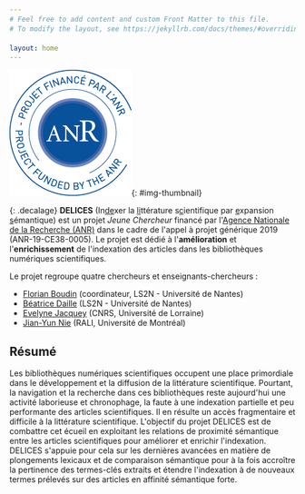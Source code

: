 ```yaml
---
# Feel free to add content and custom Front Matter to this file.
# To modify the layout, see https://jekyllrb.com/docs/themes/#overriding-theme-defaults

layout: home
---
```


![Picture of Florian Boudin](data/label-ANR-bleu-CMJN.png){: #img-thumbnail}

{: .decalage}
**DELICES** (In<u>de</u>xer la <u>li</u>ttérature s<u>c</u>ientifique par <u>e</u>xpansion <u>s</u>émantique) est un projet *Jeune Chercheur* financé par l'[Agence Nationale de la Recherche (ANR)](https://anr.fr/)
dans le cadre de l'appel à projet générique 2019 (ANR-19-CE38-0005).
Le projet est dédié à l'**amélioration** et l'**enrichissement** de l'indexation des articles dans les bibliothèques numériques scientifiques.

Le projet regroupe quatre chercheurs et enseignants-chercheurs :

* [Florian Boudin](http://florianboudin.org/) (coordinateur, LS2N - Université de Nantes)
* [Béatrice Daille](http://bdaille.com/) (LS2N - Université de Nantes)
* [Evelyne Jacquey](https://perso.atilf.fr/ejacquey/) (CNRS, Université de Lorraine)
* [Jian-Yun Nie](http://rali.iro.umontreal.ca/nie/jian-yun-nie/) (RALI, Université de Montréal)

## Résumé

Les bibliothèques numériques scientifiques occupent une place primordiale dans
le développement et la diffusion de la littérature scientifique. Pourtant, la
navigation et la recherche dans ces bibliothèques reste aujourd'hui une activité
laborieuse et chronophage, la faute à une indexation partielle et peu
performante des articles scientifiques. Il en résulte un accès fragmentaire et
difficile à la littérature scientifique. L'objectif du projet DELICES est de
combattre cet écueil en exploitant les relations de proximité sémantique entre
les articles scientifiques pour améliorer et enrichir l'indexation. DELICES
s'appuie pour cela sur les dernières avancées en matière de plongements lexicaux
et de comparaison sémantique pour à la fois accroître la pertinence des
termes-clés extraits et étendre l'indexation à de nouveaux termes prélevés sur
des articles en affinité sémantique forte.



